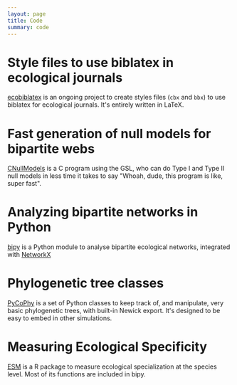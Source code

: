 ```yaml
---
layout: page
title: Code
summary: code
---
```


# Style files to use biblatex in ecological journals
[ecobiblatex](https://github.com/tpoisot/ecobiblatex) is an ongoing project to create styles files (```cbx``` and ```bbx```) to use biblatex for ecological journals. It's entirely written in LaTeX.

# Fast generation of null models for bipartite webs
[CNullModels](https://github.com/tpoisot/CNullModels) is a C program using the GSL, who can do Type I and Type II null models in less time it takes to say "Whoah, dude, this program is like, super fast".

# Analyzing bipartite networks in Python
[bipy](http://tpoisot.github.com/bipy/) is a Python module to analyse bipartite ecological networks, integrated with [NetworkX](http://networkx.lanl.gov/)
	
# Phylogenetic tree classes
[PyCoPhy](https://github.com/tpoisot/PyCoPhy) is a set of Python classes to keep track of, and manipulate, very basic phylogenetic trees, with built-in Newick export. It's designed to be easy to embed in other simulations.

# Measuring Ecological Specificity
[ESM](https://r-forge.r-project.org/projects/esm/) is a R package to measure ecological specialization at the species level. Most of its functions are included in bipy.
